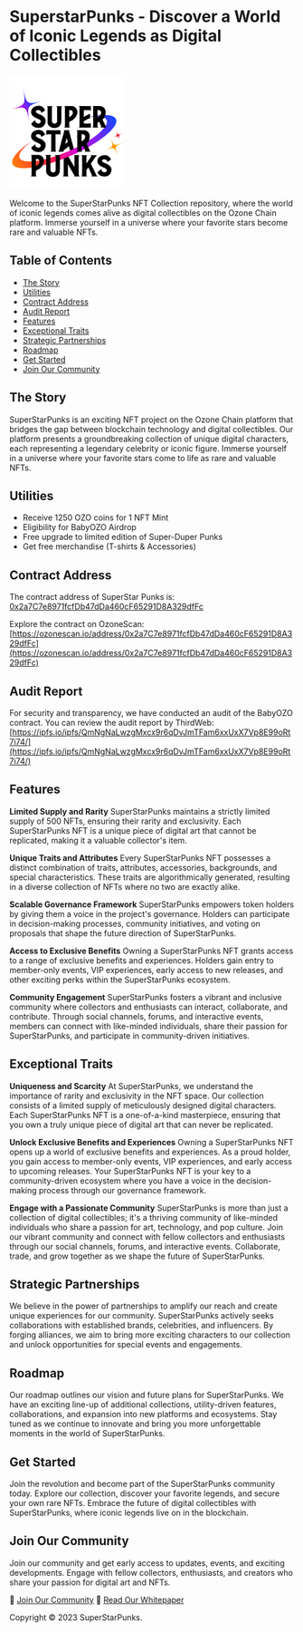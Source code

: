 # SuperstarPunks - Discover a World of Iconic Legends as Digital Collectibles

![SuperStarPunks Logo](/logodark.png)

Welcome to the SuperStarPunks NFT Collection repository, where the world of iconic legends comes alive as digital collectibles on the Ozone Chain platform. Immerse yourself in a universe where your favorite stars become rare and valuable NFTs.

## Table of Contents

- [The Story](#the-story)
- [Utilities](#utilities)
- [Contract Address](#contract-address)
- [Audit Report](#audit-report)
- [Features](#features)
- [Exceptional Traits](#exceptional-traits)
- [Strategic Partnerships](#strategic-partnerships)
- [Roadmap](#roadmap)
- [Get Started](#get-started)
- [Join Our Community](#join-our-community)

## The Story

SuperStarPunks is an exciting NFT project on the Ozone Chain platform that bridges the gap between blockchain technology and digital collectibles. Our platform presents a groundbreaking collection of unique digital characters, each representing a legendary celebrity or iconic figure. Immerse yourself in a universe where your favorite stars come to life as rare and valuable NFTs.

## Utilities

- Receive 1250 OZO coins for 1 NFT Mint
- Eligibility for BabyOZO Airdrop
- Free upgrade to limited edition of Super-Duper Punks
- Get free merchandise (T-shirts & Accessories)

## Contract Address

The contract address of SuperStar Punks  is: [0x2a7C7e8971fcfDb47dDa460cF65291D8A329dfFc](https://ozonescan.io/address/0x2a7C7e8971fcfDb47dDa460cF65291D8A329dfFc)

Explore the contract on OzoneScan: [https://ozonescan.io/address/0x2a7C7e8971fcfDb47dDa460cF65291D8A329dfFc](https://ozonescan.io/address/0x2a7C7e8971fcfDb47dDa460cF65291D8A329dfFc)

## Audit Report

For security and transparency, we have conducted an audit of the BabyOZO contract. You can review the audit report by ThirdWeb: [https://ipfs.io/ipfs/QmNgNaLwzgMxcx9r6qDvJmTFam6xxUxX7Vp8E99oRt7i74/](https://ipfs.io/ipfs/QmNgNaLwzgMxcx9r6qDvJmTFam6xxUxX7Vp8E99oRt7i74/)

## Features

**Limited Supply and Rarity**
SuperStarPunks maintains a strictly limited supply of 500 NFTs, ensuring their rarity and exclusivity. Each SuperStarPunks NFT is a unique piece of digital art that cannot be replicated, making it a valuable collector's item.

**Unique Traits and Attributes**
Every SuperStarPunks NFT possesses a distinct combination of traits, attributes, accessories, backgrounds, and special characteristics. These traits are algorithmically generated, resulting in a diverse collection of NFTs where no two are exactly alike.

**Scalable Governance Framework**
SuperStarPunks empowers token holders by giving them a voice in the project's governance. Holders can participate in decision-making processes, community initiatives, and voting on proposals that shape the future direction of SuperStarPunks.

**Access to Exclusive Benefits**
Owning a SuperStarPunks NFT grants access to a range of exclusive benefits and experiences. Holders gain entry to member-only events, VIP experiences, early access to new releases, and other exciting perks within the SuperStarPunks ecosystem.

**Community Engagement**
SuperStarPunks fosters a vibrant and inclusive community where collectors and enthusiasts can interact, collaborate, and contribute. Through social channels, forums, and interactive events, members can connect with like-minded individuals, share their passion for SuperStarPunks, and participate in community-driven initiatives.

## Exceptional Traits

**Uniqueness and Scarcity**
At SuperStarPunks, we understand the importance of rarity and exclusivity in the NFT space. Our collection consists of a limited supply of meticulously designed digital characters. Each SuperStarPunks NFT is a one-of-a-kind masterpiece, ensuring that you own a truly unique piece of digital art that can never be replicated.

**Unlock Exclusive Benefits and Experiences**
Owning a SuperStarPunks NFT opens up a world of exclusive benefits and experiences. As a proud holder, you gain access to member-only events, VIP experiences, and early access to upcoming releases. Your SuperStarPunks NFT is your key to a community-driven ecosystem where you have a voice in the decision-making process through our governance framework.

**Engage with a Passionate Community**
SuperStarPunks is more than just a collection of digital collectibles; it's a thriving community of like-minded individuals who share a passion for art, technology, and pop culture. Join our vibrant community and connect with fellow collectors and enthusiasts through our social channels, forums, and interactive events. Collaborate, trade, and grow together as we shape the future of SuperStarPunks.

## Strategic Partnerships

We believe in the power of partnerships to amplify our reach and create unique experiences for our community. SuperStarPunks actively seeks collaborations with established brands, celebrities, and influencers. By forging alliances, we aim to bring more exciting characters to our collection and unlock opportunities for special events and engagements.

## Roadmap

Our roadmap outlines our vision and future plans for SuperStarPunks. We have an exciting line-up of additional collections, utility-driven features, collaborations, and expansion into new platforms and ecosystems. Stay tuned as we continue to innovate and bring you more unforgettable moments in the world of SuperStarPunks.

## Get Started

Join the revolution and become part of the SuperStarPunks community today. Explore our collection, discover your favorite legends, and secure your own rare NFTs. Embrace the future of digital collectibles with SuperStarPunks, where iconic legends live on in the blockchain.

## Join Our Community

Join our community and get early access to updates, events, and exciting developments. Engage with fellow collectors, enthusiasts, and creators who share your passion for digital art and NFTs.

📢 [Join Our Community](https://discord.gg/superstarpunks)
📖 [Read Our Whitepaper](https://superstarpunks.com/whitepaper)

Copyright © 2023 SuperStarPunks.
